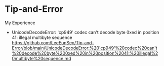 # Tip-and-Error
My Experience
- UnicodeDecodeError: 'cp949' codec can't decode byte 0xed in position 41: illegal multibyte sequence </br>
  https://github.com/LeeEunSeo/Tip-and-Error/blob/main/UnicodeDecodeError:%20'cp949'%20codec%20can't%20decode%20byte%200xed%20in%20position%2041:%20illegal%20multibyte%20sequence.md
